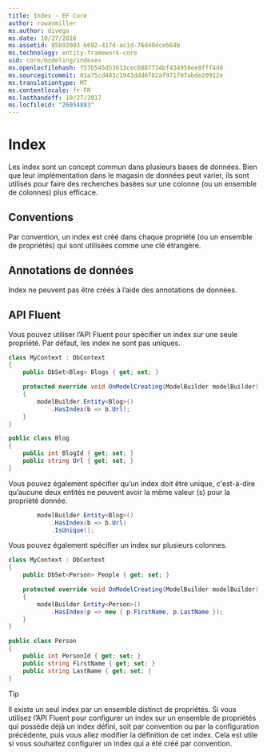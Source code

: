 ```yaml
---
title: Index - EF Core
author: rowanmiller
ms.author: divega
ms.date: 10/27/2016
ms.assetid: 85b92003-b692-417d-ac1d-76d40dce664b
ms.technology: entity-framework-core
uid: core/modeling/indexes
ms.openlocfilehash: f57b545d53613cec6887734bf434958ee8fff4d8
ms.sourcegitcommit: 01a75cd483c1943ddd6f82af971f07abde20912e
ms.translationtype: MT
ms.contentlocale: fr-FR
ms.lasthandoff: 10/27/2017
ms.locfileid: "26054883"
---
```

# <a name="indexes"></a>Index

Les index sont un concept commun dans plusieurs bases de données. Bien que leur implémentation dans le magasin de données peut varier, ils sont utilisés pour faire des recherches basées sur une colonne (ou un ensemble de colonnes) plus efficace.

## <a name="conventions"></a>Conventions

Par convention, un index est créé dans chaque propriété (ou un ensemble de propriétés) qui sont utilisées comme une clé étrangère.

## <a name="data-annotations"></a>Annotations de données

Index ne peuvent pas être créés à l’aide des annotations de données.

## <a name="fluent-api"></a>API Fluent

Vous pouvez utiliser l’API Fluent pour spécifier un index sur une seule propriété. Par défaut, les index ne sont pas uniques.

<!-- [!code-csharp[Main](samples/core/Modeling/FluentAPI/Samples/Index.cs?highlight=7,8)] -->
``` csharp
class MyContext : DbContext
{
    public DbSet<Blog> Blogs { get; set; }

    protected override void OnModelCreating(ModelBuilder modelBuilder)
    {
        modelBuilder.Entity<Blog>()
            .HasIndex(b => b.Url);
    }
}

public class Blog
{
    public int BlogId { get; set; }
    public string Url { get; set; }
}
```

Vous pouvez également spécifier qu’un index doit être unique, c'est-à-dire qu’aucune deux entités ne peuvent avoir la même valeur (s) pour la propriété donnée.

<!-- [!code-csharp[Main](samples/core/Modeling/FluentAPI/Samples/IndexUnique.cs?highlight=3)] -->
``` csharp
        modelBuilder.Entity<Blog>()
            .HasIndex(b => b.Url)
            .IsUnique();
```

Vous pouvez également spécifier un index sur plusieurs colonnes.

<!-- [!code-csharp[Main](samples/core/Modeling/FluentAPI/Samples/IndexComposite.cs?highlight=7,8)] -->
``` csharp
class MyContext : DbContext
{
    public DbSet<Person> People { get; set; }

    protected override void OnModelCreating(ModelBuilder modelBuilder)
    {
        modelBuilder.Entity<Person>()
            .HasIndex(p => new { p.FirstName, p.LastName });
    }
}

public class Person
{
    public int PersonId { get; set; }
    public string FirstName { get; set; }
    public string LastName { get; set; }
}
```

> [!TIP]  
> Il existe un seul index par un ensemble distinct de propriétés. Si vous utilisez l’API Fluent pour configurer un index sur un ensemble de propriétés qui possède déjà un index défini, soit par convention ou par la configuration précédente, puis vous allez modifier la définition de cet index. Cela est utile si vous souhaitez configurer un index qui a été créé par convention.
